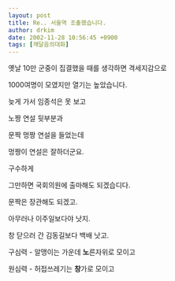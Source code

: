 ```yaml
---
layout: post
title: Re.. 서울역 조촐했습니다.
author: drkim
date: 2002-11-28 10:56:45 +0900
tags: [깨달음의대화]
---
```

옛날 10만 군중이 집결했을 때를 생각하면 격세지감으로
  
1000여명이 모였지만 열기는 높았습니다.
  
늦게 가서 임종석은 못 보고
  
노짱 연설 뒷부분과
  
문짝 멍짱 연설을 들었는데
  
멍짱이 연설은 잘하더군요.
  
구수하게
  

  
그만하면 국회의원에 출마해도 되겠습디다.
  
문짝은 장관해도 되겠고.
  

  
아무러나 이주일보다야 낫지.
  
창 닫으러 간 김동길보다 백배 낫고.
  

  
구심력 - 알맹이는 가운데 **노**른자위로 모이고
  
원심력 - 허접쓰레기는 **창**가로 모이고